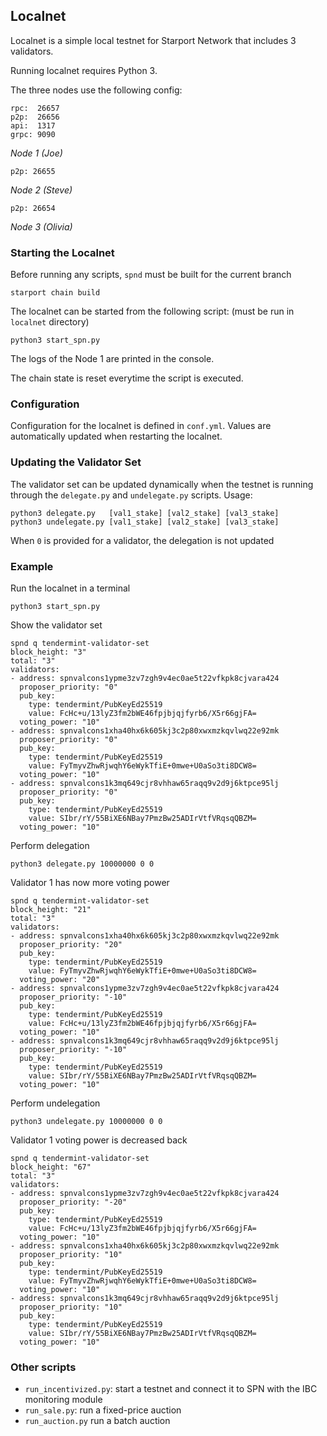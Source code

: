 ## Localnet

Localnet is a simple local testnet for Starport Network that includes 3 validators.

Running localnet requires Python 3.

The three nodes use the following config:

```
rpc:  26657
p2p:  26656
api:  1317
grpc: 9090
```
*Node 1 (Joe)*
```
p2p: 26655
```
*Node 2 (Steve)*
```
p2p: 26654
```
*Node 3 (Olivia)*

### Starting the Localnet

Before running any scripts, `spnd` must be built for the current branch
```
starport chain build
```

The localnet can be started from the following script:
(must be run in `localnet` directory)
```
python3 start_spn.py
```

The logs of the Node 1 are printed in the console.

The chain state is reset everytime the script is executed.

### Configuration

Configuration for the localnet is defined in `conf.yml`.
Values are automatically updated when restarting the localnet.

### Updating the Validator Set

The validator set can be updated dynamically when the testnet is running through the `delegate.py` and `undelegate.py` scripts.
Usage:
```
python3 delegate.py   [val1_stake] [val2_stake] [val3_stake]
python3 undelegate.py [val1_stake] [val2_stake] [val3_stake]
```
When `0` is provided for a validator, the delegation is not updated

### Example

Run the localnet in a terminal
```
python3 start_spn.py
```

Show the validator set
```
spnd q tendermint-validator-set
block_height: "3"
total: "3"
validators:
- address: spnvalcons1ypme3zv7zgh9v4ec0ae5t22vfkpk8cjvara424
  proposer_priority: "0"
  pub_key:
    type: tendermint/PubKeyEd25519
    value: FcHc+u/13lyZ3fm2bWE46fpjbjqjfyrb6/X5r66gjFA=
  voting_power: "10"
- address: spnvalcons1xha40hx6k605kj3c2p80xwxmzkqvlwq22e92mk
  proposer_priority: "0"
  pub_key:
    type: tendermint/PubKeyEd25519
    value: FyTmyvZhwRjwqhY6eWykTfiE+0mwe+U0aSo3ti8DCW8=
  voting_power: "10"
- address: spnvalcons1k3mq649cjr8vhhaw65raqq9v2d9j6ktpce95lj
  proposer_priority: "0"
  pub_key:
    type: tendermint/PubKeyEd25519
    value: SIbr/rY/55BiXE6NBay7PmzBw25ADIrVtfVRqsqQBZM=
  voting_power: "10"
```

Perform delegation
```
python3 delegate.py 10000000 0 0
```

Validator 1 has now more voting power
```
spnd q tendermint-validator-set
block_height: "21"
total: "3"
validators:
- address: spnvalcons1xha40hx6k605kj3c2p80xwxmzkqvlwq22e92mk
  proposer_priority: "20"
  pub_key:
    type: tendermint/PubKeyEd25519
    value: FyTmyvZhwRjwqhY6eWykTfiE+0mwe+U0aSo3ti8DCW8=
  voting_power: "20"
- address: spnvalcons1ypme3zv7zgh9v4ec0ae5t22vfkpk8cjvara424
  proposer_priority: "-10"
  pub_key:
    type: tendermint/PubKeyEd25519
    value: FcHc+u/13lyZ3fm2bWE46fpjbjqjfyrb6/X5r66gjFA=
  voting_power: "10"
- address: spnvalcons1k3mq649cjr8vhhaw65raqq9v2d9j6ktpce95lj
  proposer_priority: "-10"
  pub_key:
    type: tendermint/PubKeyEd25519
    value: SIbr/rY/55BiXE6NBay7PmzBw25ADIrVtfVRqsqQBZM=
  voting_power: "10"
```

Perform undelegation
```
python3 undelegate.py 10000000 0 0
```

Validator 1 voting power is decreased back
```
spnd q tendermint-validator-set
block_height: "67"
total: "3"
validators:
- address: spnvalcons1ypme3zv7zgh9v4ec0ae5t22vfkpk8cjvara424
  proposer_priority: "-20"
  pub_key:
    type: tendermint/PubKeyEd25519
    value: FcHc+u/13lyZ3fm2bWE46fpjbjqjfyrb6/X5r66gjFA=
  voting_power: "10"
- address: spnvalcons1xha40hx6k605kj3c2p80xwxmzkqvlwq22e92mk
  proposer_priority: "10"
  pub_key:
    type: tendermint/PubKeyEd25519
    value: FyTmyvZhwRjwqhY6eWykTfiE+0mwe+U0aSo3ti8DCW8=
  voting_power: "10"
- address: spnvalcons1k3mq649cjr8vhhaw65raqq9v2d9j6ktpce95lj
  proposer_priority: "10"
  pub_key:
    type: tendermint/PubKeyEd25519
    value: SIbr/rY/55BiXE6NBay7PmzBw25ADIrVtfVRqsqQBZM=
  voting_power: "10"
```

### Other scripts

- `run_incentivized.py`: start a testnet and connect it to SPN with the IBC monitoring module
- `run_sale.py`: run a fixed-price auction
- `run_auction.py` run a batch auction